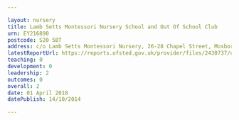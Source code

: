 ```yaml
---

layout: nursery
title: Lamb Setts Montessori Nursery School and Out Of School Club
urn: EY216890
postcode: S20 5BT
address: c/o Lamb Setts Montessori Nursery, 26-28 Chapel Street, Mosborough, Sheffield, South Yorkshire, S20 5BT
latestReportUrl: https://reports.ofsted.gov.uk/provider/files/2430737/urn/EY216890.pdf
teaching: 0
development: 0
leadership: 2
outcomes: 0
overall: 2
date: 01 April 2018 
datePublish: 14/10/2014

---
```

